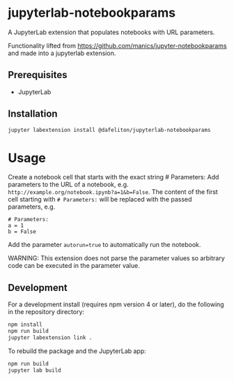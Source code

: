 # jupyterlab-notebookparams

A JupyterLab extension that populates notebooks with URL parameters.

Functionality lifted from https://github.com/manics/jupyter-notebookparams and made into a jupyterlab extension.


## Prerequisites

* JupyterLab

## Installation

```bash
jupyter labextension install @dafeliton/jupyterlab-notebookparams
```

# Usage
Create a notebook cell that starts with the exact string # Parameters: Add parameters to the URL of a notebook, e.g. ```http://example.org/notebook.ipynb?a=1&b=False```. The content of the first cell starting with ```# Parameters:``` will be replaced with the passed parameters, e.g.

```
# Parameters:
a = 1
b = False
```
Add the parameter ```autorun=true``` to automatically run the notebook.

WARNING: This extension does not parse the parameter values so arbitrary code can be executed in the parameter value.

## Development

For a development install (requires npm version 4 or later), do the following in the repository directory:

```bash
npm install
npm run build
jupyter labextension link .
```

To rebuild the package and the JupyterLab app:

```bash
npm run build
jupyter lab build
```